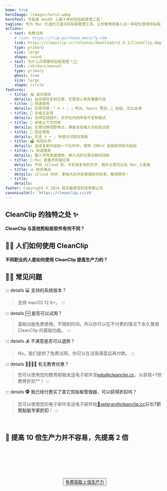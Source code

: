 ```yaml
---
home: true
heroImage: /images/hero2.webp
heroText: 可能是 macOS 上最干净的剪贴板管理工具！
tagline: 专为 Mac 打造的沉浸式剪贴板管理工具，让你像使用输入法一样轻松使用剪贴板
actions:
  - text: 免费试用
    # link: https://clip-purchase.macaify.com
    link: https://cleanclip.cc/releases/download/v2.0.1/CleanClip.dmg
    type: primary
    size: large
    shape: round
  - text: 为什么你需要剪贴板管理？🫵🏻
    link: /zh/docs/manual
    type: primary
    ghost: true
    size: large
    shape: circle
features:
  - title: 📥 自动保存
    details: 自动保存复制记录，无需担心丢失重要内容
  - title: 🚀 快速使用
    details: 任意场景：「 ⌘ + ; 」呼出，Space 预览，🔢 粘贴，无比丝滑
  - title: 🌈 全格式支持
    details: 支持包括图片、文件在内的所有可复制格式
  - title: 🧲 拒绝上下文切换
    details: 无需切换视野焦点，弹窗总在输入光标处出现
  - title: 📌 固定面板
    details: 双击 ⌘ + ; 快速访问固定面板
  - title: 🗳️ 粘贴队列
    details: 连续复制内容到一个队列中，使用 CMD+V 会按顺序依次粘贴
  - title: 🔍 快速搜索
    details: 键入字母快速搜索，再久远的记录也瞬间找到
  - title: 📱 Mac 查看手机端记录
    details: 开启 iCloud 后，手机端复制的文字、图片记录可以在 Mac 上查看
  - title: 🔜 即将推出
    details: iCloud 同步、更强大的内容管理即将到来，敬请期待！
  - title: 
    details: 
footer: Copyright © 2024 南京最美佳科技有限公司
canonicalUrl: 'https://cleanclip.cc/zh'
---
```


<div class="segments">
  <div class="usp">

  ## CleanClip 的独特之处 ✨
  #### CleanClip 与其他剪贴板软件有何不同？

  <usp-Usp/>

  </div>
  
  <div class="usecase">

  ## 👩‍💻 人们如何使用 CleanClip
  #### 不同职业的人是如何使用 CleanClip 提高生产力的？

  <usecase-UseCases/>

  </div>


  <div class="faq">
  <div>

  ## 🙋🏻 常见问题

::: details 💻 支持的系统版本？
> 支持 macOS 12.0+。
:::

::: details 🆓 是否可以试用？
> 基础功能免费使用，不限制时间。所以你可以在不付费的情况下永久使用 CleanClip 的基础功能。
:::

::: details 💰 不满意是否可以退款？
> No，我们提供了免费试用，你可以在试用满意后再付款。
:::

::: details 👩‍🎓🧑‍🎓 有无教育优惠？
  > 您可以使用您的教育邮箱发送电子邮件至<a href="MAILTO:EDU@CLEANCLIP.CC?SUBJECT=%5BEDU%20DISCOUNT%5D%20REQUESTING%20DISCOUNT%20CODE%20FOR%2030%25%20OFF%20CLEANCLIP%20LICENSE&BODY=REQUESTING%20DISCOUNT%20CODE%20FOR%2030%25%20OFF%20CLEANCLIP%20LICENSE">edu@cleanclip.cc</a>，以获取*7折教育折扣**！
:::

::: details 🕵️ 我已经付费买了其它剪贴板管理器，可以获得折扣吗？
  > 您可以使用您的电子邮件发送电子邮件给<a href="mailto:veteran@cleanclip.cc?subject=%5Bveteran%20discount%5D%20Requesting%20Discount%20Code%20for%2030%25%20Off%20CleanClip%20License&body=Hello%20CleanClips%2C%0A%0AI%20have%20previously%20purchased%20other%20clipboard%20management%20software%20and%20I%20am%20requesting%20a%2030%25%20discount%20on%20the%20CleanClip%20License.%0A%0AThe%20link%20to%20the%20one%20I%20used%3A%20%5Blink%5D%0A%0AHere%20is%20the%20purchase%20receipt%3A%20%5BScreenshots%5D">📮veteran@cleanclip.cc</a>获取**7折剪贴板专家折扣**！
:::
  </div>
  </div>

  <div class="encourage">
  </br>

  ## 🚀 提高 10 倍生产力并不容易，先提高 2 倍

  </br>
  </br>

  <div style="display: flex; justify-content: center;">
    <div style="text-align: center">
      <button type="button" class="ant-btn ant-btn-primary ant-btn-round ant-btn-lg" style="margin-top: 64px">
        <!-- <a href="https://macaify.lemonsqueezy.com/checkout/buy/69bd0056-9182-4030-9aaf-bd0604db751b?embed=1&media=0&logo=0&desc=0&discount=0&enabled=114543" class="lemonsqueezy-button"> -->
        <a href="https://cleanclip.cc/releases/download/v2.0.1/CleanClip.dmg">
                      免费获取 2 倍生产力
        </a>
      </button>
    </div>
  </div>

  </br>
  </br>
  </br>
  </div>

</div>

<NewFooter/>